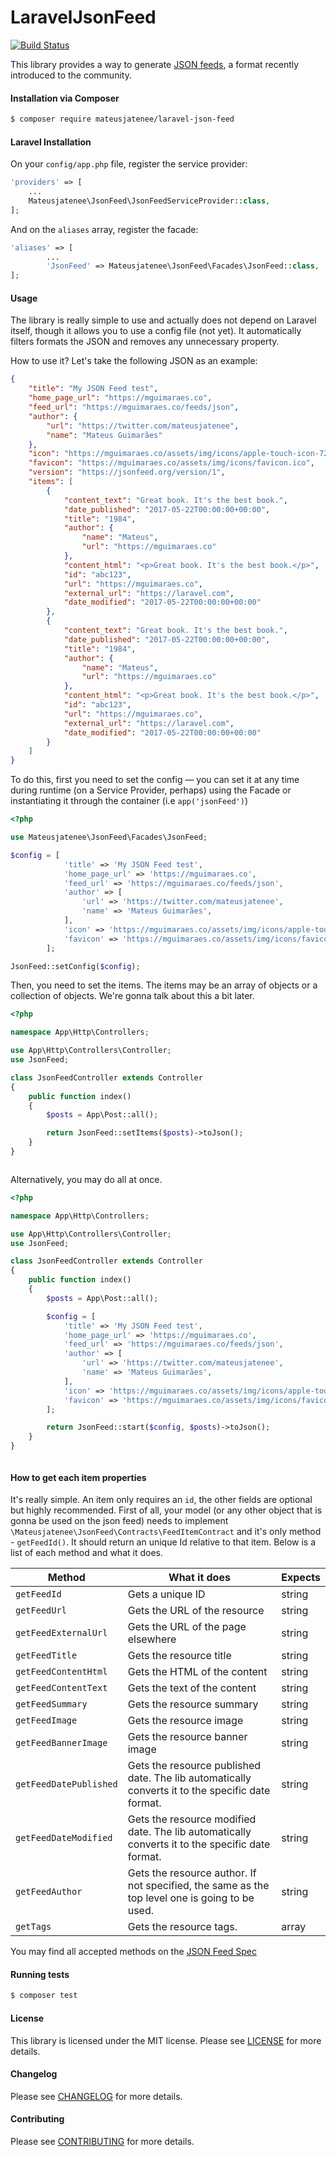 LaravelJsonFeed
================
[![Build Status](https://travis-ci.org/mateusjatenee/laravel-json-feed.svg?branch=master)](https://travis-ci.org/mateusjatenee/laravel-json-feed)

This library provides a way to generate [JSON feeds](https://jsonfeed.org), a format recently introduced to the community.

#### Installation via Composer
``` bash
$ composer require mateusjatenee/laravel-json-feed
```

#### Laravel Installation   

On your `config/app.php` file, register the service provider:   
```php   
'providers' => [
    ...
    Mateusjatenee\JsonFeed\JsonFeedServiceProvider::class,
];
```   
And on the `aliases` array, register the facade:   
```php   
'aliases' => [
		...
		'JsonFeed' => Mateusjatenee\JsonFeed\Facades\JsonFeed::class,
];
```

#### Usage   
The library is really simple to use and actually does not depend on Laravel itself, though it allows you to use a config file (not yet). It automatically filters formats the JSON and removes any unnecessary property. 

How to use it? Let's take the following JSON as an example:   
```json   
{
	"title": "My JSON Feed test",
	"home_page_url": "https://mguimaraes.co",
	"feed_url": "https://mguimaraes.co/feeds/json",
	"author": {
		"url": "https://twitter.com/mateusjatenee",
		"name": "Mateus Guimarães"
	},
	"icon": "https://mguimaraes.co/assets/img/icons/apple-touch-icon-72x72.png",
	"favicon": "https://mguimaraes.co/assets/img/icons/favicon.ico",
	"version": "https://jsonfeed.org/version/1",
	"items": [
		{
			"content_text": "Great book. It's the best book.",
			"date_published": "2017-05-22T00:00:00+00:00",
			"title": "1984",
			"author": {
				"name": "Mateus",
				"url": "https://mguimaraes.co"
			},
			"content_html": "<p>Great book. It's the best book.</p>",
			"id": "abc123",
			"url": "https://mguimaraes.co",
			"external_url": "https://laravel.com",
			"date_modified": "2017-05-22T00:00:00+00:00"
		},
		{
			"content_text": "Great book. It's the best book.",
			"date_published": "2017-05-22T00:00:00+00:00",
			"title": "1984",
			"author": {
				"name": "Mateus",
				"url": "https://mguimaraes.co"
			},
			"content_html": "<p>Great book. It's the best book.</p>",
			"id": "abc123",
			"url": "https://mguimaraes.co",
			"external_url": "https://laravel.com",
			"date_modified": "2017-05-22T00:00:00+00:00"
		}
	]
}
```  

To do this, first you need to set the config — you can set it at any time during runtime (on a Service Provider, perhaps) using the Facade or instantiating it through the container (i.e `app('jsonFeed')`)

```php   
<?php

use Mateusjatenee\JsonFeed\Facades\JsonFeed;

$config = [
            'title' => 'My JSON Feed test',
            'home_page_url' => 'https://mguimaraes.co',
            'feed_url' => 'https://mguimaraes.co/feeds/json',
            'author' => [
                'url' => 'https://twitter.com/mateusjatenee',
                'name' => 'Mateus Guimarães',
            ],
            'icon' => 'https://mguimaraes.co/assets/img/icons/apple-touch-icon-72x72.png',
            'favicon' => 'https://mguimaraes.co/assets/img/icons/favicon.ico',
        ];

JsonFeed::setConfig($config);

```   

Then, you need to set the items. The items may be an array of objects or a collection of objects. We're gonna talk about this a bit later.   

```php   
<?php

namespace App\Http\Controllers;

use App\Http\Controllers\Controller;
use JsonFeed;

class JsonFeedController extends Controller
{
	public function index()
	{
		$posts = App\Post::all();

		return JsonFeed::setItems($posts)->toJson();
	}
}



```

Alternatively, you may do all at once.  

```php   
<?php

namespace App\Http\Controllers;

use App\Http\Controllers\Controller;
use JsonFeed;

class JsonFeedController extends Controller
{
	public function index()
	{
		$posts = App\Post::all();

		$config = [
            'title' => 'My JSON Feed test',
            'home_page_url' => 'https://mguimaraes.co',
            'feed_url' => 'https://mguimaraes.co/feeds/json',
            'author' => [
                'url' => 'https://twitter.com/mateusjatenee',
                'name' => 'Mateus Guimarães',
            ],
            'icon' => 'https://mguimaraes.co/assets/img/icons/apple-touch-icon-72x72.png',
            'favicon' => 'https://mguimaraes.co/assets/img/icons/favicon.ico',
        ];

		return JsonFeed::start($config, $posts)->toJson();
	}
}



```

#### How to get each item properties   
It's really simple. An item only requires an `id`, the other fields are optional but highly recommended.  First of all, your model (or any other object that is gonna be used on the json feed) needs to implement `\Mateusjatenee\JsonFeed\Contracts\FeedItemContract` and it's only method - `getFeedId()`. It should return an unique Id relative to that item.  Below is a list of each method and what it does.  

| Method                 | What it does                                                                                     | Expects |
|------------------------|--------------------------------------------------------------------------------------------------|---------|
| `getFeedId`            | Gets a unique ID                                                                                 | string  |
| `getFeedUrl`           | Gets the URL of the resource                                                                     | string  |
| `getFeedExternalUrl`   | Gets the URL of the page elsewhere                                                               | string  |
| `getFeedTitle`         | Gets the resource title                                                                          | string  |
| `getFeedContentHtml`   | Gets the HTML of the content                                                                     | string  |
| `getFeedContentText`   | Gets the text of the content                                                                     | string  |
| `getFeedSummary`       | Gets the resource summary                                                                        | string  |
| `getFeedImage`         | Gets the resource image                                                                          | string  |
| `getFeedBannerImage`   | Gets the resource banner image                                                                   | string  |
| `getFeedDatePublished` | Gets the resource published date. The lib automatically converts it to the specific date format. | string  |
| `getFeedDateModified`  | Gets the resource modified date. The lib automatically converts it to the specific date format.  | string  |
| `getFeedAuthor`        | Gets the resource author. If not specified, the same as the top level one is going to be used.   | string  |
| `getTags`              | Gets the resource tags.                                                                          | array   |  

You may find all accepted methods on the [JSON Feed Spec](https://jsonfeed.org/version/1)

#### Running tests
``` bash
$ composer test
```

#### License
This library is licensed under the MIT license. Please see [LICENSE](LICENSE.md) for more details.

#### Changelog
Please see [CHANGELOG](CHANGELOG.md) for more details.

#### Contributing
Please see [CONTRIBUTING](CONTRIBUTING.md) for more details.
